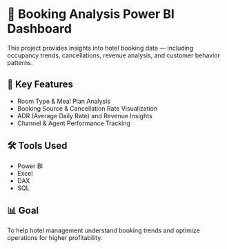 # 🏨 Booking Analysis Power BI Dashboard

This project provides insights into hotel booking data — including occupancy trends, cancellations, revenue analysis, and customer behavior patterns.

## 🔹 Key Features
- Room Type & Meal Plan Analysis  
- Booking Source & Cancellation Rate Visualization  
- ADR (Average Daily Rate) and Revenue Insights  
- Channel & Agent Performance Tracking  

## 🛠️ Tools Used
- Power BI  
- Excel  
- DAX  
- SQL  

## 📊 Goal
To help hotel management understand booking trends and optimize operations for higher profitability.
